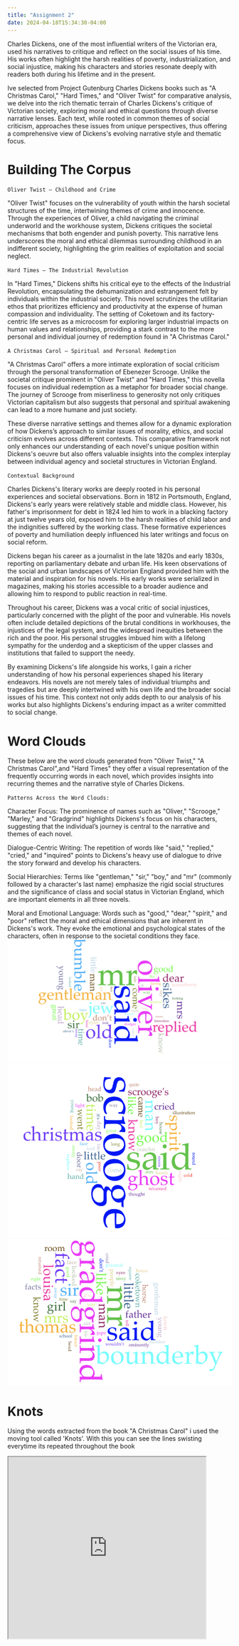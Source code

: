 ```yaml
---
title: "Assignment 2"
date: 2024-04-18T15:34:30-04:00
---
```


Charles Dickens, one of the most influential writers of the Victorian era, used his narratives to critique and reflect on the social issues of his time. His works often highlight the harsh realities of poverty, industrialization, and social injustice, making his characters and stories resonate deeply with readers both during his lifetime and in the present.

Ive selected from Project Gutenburg Charles Dickens books such as "A Christmas Carol," "Hard Times," and "Oliver Twist" for comparative analysis, we delve into the rich thematic terrain of Charles Dickens's critique of Victorian society, exploring moral and ethical questions through diverse narrative lenses. Each text, while rooted in common themes of social criticism, approaches these issues from unique perspectives, thus offering a comprehensive view of Dickens's evolving narrative style and thematic focus.

# Building The Corpus

`Oliver Twist – Childhood and Crime`

"Oliver Twist" focuses on the vulnerability of youth within the harsh societal structures of the time, intertwining themes of crime and innocence. Through the experiences of Oliver, a child navigating the criminal underworld and the workhouse system, Dickens critiques the societal mechanisms that both engender and punish poverty. This narrative lens underscores the moral and ethical dilemmas surrounding childhood in an indifferent society, highlighting the grim realities of exploitation and social neglect.

`Hard Times – The Industrial Revolution`

In "Hard Times," Dickens shifts his critical eye to the effects of the Industrial Revolution, encapsulating the dehumanization and estrangement felt by individuals within the industrial society. This novel scrutinizes the utilitarian ethos that prioritizes efficiency and productivity at the expense of human compassion and individuality. The setting of Coketown and its factory-centric life serves as a microcosm for exploring larger industrial impacts on human values and relationships, providing a stark contrast to the more personal and individual journey of redemption found in "A Christmas Carol."

`A Christmas Carol – Spiritual and Personal Redemption`

"A Christmas Carol" offers a more intimate exploration of social criticism through the personal transformation of Ebenezer Scrooge. Unlike the societal critique prominent in "Oliver Twist" and "Hard Times," this novella focuses on individual redemption as a metaphor for broader social change. The journey of Scrooge from miserliness to generosity not only critiques Victorian capitalism but also suggests that personal and spiritual awakening can lead to a more humane and just society.

These diverse narrative settings and themes allow for a dynamic exploration of how Dickens’s approach to similar issues of morality, ethics, and social criticism evolves across different contexts. This comparative framework not only enhances our understanding of each novel's unique position within Dickens's oeuvre but also offers valuable insights into the complex interplay between individual agency and societal structures in Victorian England.

`Contextual Background`

Charles Dickens's literary works are deeply rooted in his personal experiences and societal observations. Born in 1812 in Portsmouth, England, Dickens's early years were relatively stable and middle class. However, his father's imprisonment for debt in 1824 led him to work in a blacking factory at just twelve years old, exposed him to the harsh realities of child labor and the indignities suffered by the working class. These formative experiences of poverty and humiliation deeply influenced his later writings and focus on social reform.

Dickens began his career as a journalist in the late 1820s and early 1830s, reporting on parliamentary debate and urban life. His keen observations of the social and urban landscapes of Victorian England provided him with the material and inspiration for his novels. His early works were serialized in magazines, making his stories accessible to a broader audience and allowing him to respond to public reaction in real-time.

Throughout his career, Dickens was a vocal critic of social injustices, particularly concerned with the plight of the poor and vulnerable. His novels often include detailed depictions of the brutal conditions in workhouses, the injustices of the legal system, and the widespread inequities between the rich and the poor. His personal struggles imbued him with a lifelong sympathy for the underdog and a skepticism of the upper classes and institutions that failed to support the needy.

By examining Dickens's life alongside his works, I gain a richer understanding of how his personal experiences shaped his literary endeavors. His novels are not merely tales of individual triumphs and tragedies but are deeply intertwined with his own life and the broader social issues of his time. This context not only adds depth to our analysis of his works but also highlights Dickens's enduring impact as a writer committed to social change.

# Word Clouds
These below are the word clouds generated from "Oliver Twist," "A Christmas Carol",and "Hard Times" they offer a visual representation of the frequently occurring words in each novel, which provides insights into recurring themes and the narrative style of Charles Dickens.

`Patterns Across the Word Clouds:`

Character Focus: The prominence of names such as "Oliver," "Scrooge," "Marley," and "Gradgrind" highlights Dickens's focus on his characters, suggesting that the individual’s journey is central to the narrative and themes of each novel.

Dialogue-Centric Writing: The repetition of words like "said," "replied," "cried," and "inquired" points to Dickens's heavy use of dialogue to drive the story forward and develop his characters. 

Social Hierarchies: Terms like "gentleman," "sir," "boy," and "mr" (commonly followed by a character's last name) emphasize the rigid social structures and the significance of class and social status in Victorian England, which are important elements in all three novels.

Moral and Emotional Language: Words such as "good," "dear," "spirit," and "poor" reflect the moral and ethical dimensions that are inherent in Dickens's work. They evoke the emotional and psychological states of the characters, often in response to the societal conditions they face.
![Oliver](/assets/images/wordcloud1.png)
![christmas](/assets/images/wordcloud2.png)
![hardtimes](/assets/images/wordcloud3.png)

# Knots
Using the words extracted from the book "A Christmas Carol" i used the moving tool called 'Knots'. With this you can see the lines swisting everytime its repeated throughout the book 
<iframe style='width: 444px; height: 408px;' src='https://voyant-tools.org/?corpus=2f1db633932bb3232d587ede65c78ba1&docId=0615089db24d3c6c9634e85b1a984c9e&view=Knots'></iframe>
